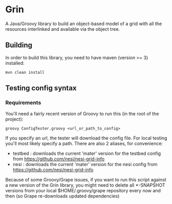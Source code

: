 Grin
====

A Java/Groovy library to build an object-based model of a grid with all the resources interlinked and available via the object tree.

## Building

In order to build this library, you need to have maven (version >= 3) installed:

    mvn clean install
	
## Testing config syntax

### Requirements

You'll need a fairly recent version of Groovy to run this (in the root of the project):

    groovy ConfigTester.groovy <url_or_path_to_config>
	
If you specify an url, the tester will download the config file. For local testing you'll most likely specify a path. There are also 2 aliases, for convenience:

 - testbed : downloads the current 'mater' version for the testbed config from https://github.com/nesi/nesi-grid-info
 - nesi : downloads the current 'mater' version for the nesi config from https://github.com/nesi/nesi-grid-info

Because of some Groovy/Grape issues, if you want to run this script against a new version of the Grin library, you might need to delete all *-SNAPSHOT versions from your local $HOME/.groovy/grape repository every now and then (so Grape re-downloads updated dependencies)
